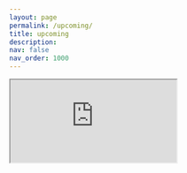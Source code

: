 ```yaml
---
layout: page
permalink: /upcoming/
title: upcoming
description:
nav: false
nav_order: 1000
---
```


<iframe class="responsive-iframe"
src="https://docs.google.com/spreadsheets/d/e/2PACX-1vRnx07SOvvYtjYIu9HMXmjWE7mmJxkyoi_ru4Irb_6vKTSCfrB6ejbNbE-QFllsyNWYEAcsXpwLQ-bh/pubhtml?gid=0&amp;single=true&amp;widget=true&amp;chrome=false&amp;headers=false">
</iframe>
